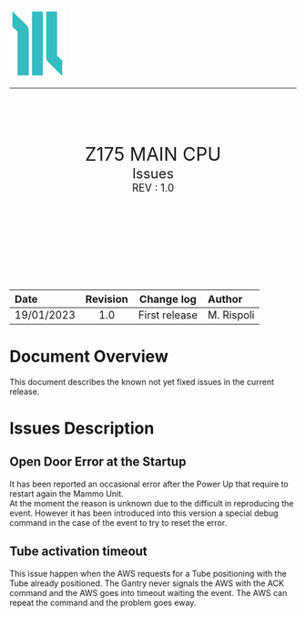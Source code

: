 <!-- ------------------------Document header ------------------------------------>
 ![logo](./IMG/logo.png)
 ___

 <br/><br/>
 <br/><br/>

<!-- ------------------------Document TITLE PAGE --------------------------------->
 
<center><font size =6">Z175 MAIN CPU</font></center>
<center><font size =5">Issues</font></center>
<center><font size =4">REV : 1.0</font></center>

 <br/><br/>
 <br/><br/>
 <br/><br/>
 <br/><br/>

<center>
<font size =4">

|Date |Revision | Change log| Author|
|:---| :----: | :----: |:---|
|19/01/2023|1.0|First release| M. Rispoli|

</font>
</center>

<div style="page-break-after: always;"></div>

# Document Overview

This document describes the known not yet fixed issues in the current release.

# Issues Description

## Open Door Error at the Startup

It has been reported an occasional error after the Power Up that require to restart again the Mammo Unit.  
At the moment the reason is unknown due to the difficult in reproducing the event. 
However it has been introduced into this version a special debug command in the case of the event to try to reset the error. 

## Tube activation timeout

This issue happen when the AWS requests for a Tube positioning 
with the Tube already positioned.
The Gantry never signals the AWS with the ACK command and the AWS 
goes into timeout waiting the event. 
The AWS can repeat the command and the problem goes eway.

